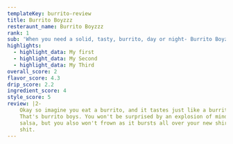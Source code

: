 ```yaml
---
templateKey: burrito-review
title: Burrito Boyzzz
resteraunt_name: Burrito Boyzzz
rank: 1
sub: 'When you need a solid, tasty, burrito, day or night- Burrito Boyz is there. '
highlights:
  - highlight_data: My first
  - highlight_data: My Second
  - highlight_data: My Third
overall_score: 2
flavor_score: 4.3
drip_score: 2.2
ingredient_score: 4
style_score: 5
review: |2-
    Okay so imagine you eat a burrito, and it tastes just like a burrito should.
    That's burrito boys. You won't be surprised by an explosion of mind-blowing
    salsa, but you also won't frown as it bursts all over your new shirt. Good
    shit.
---
```


